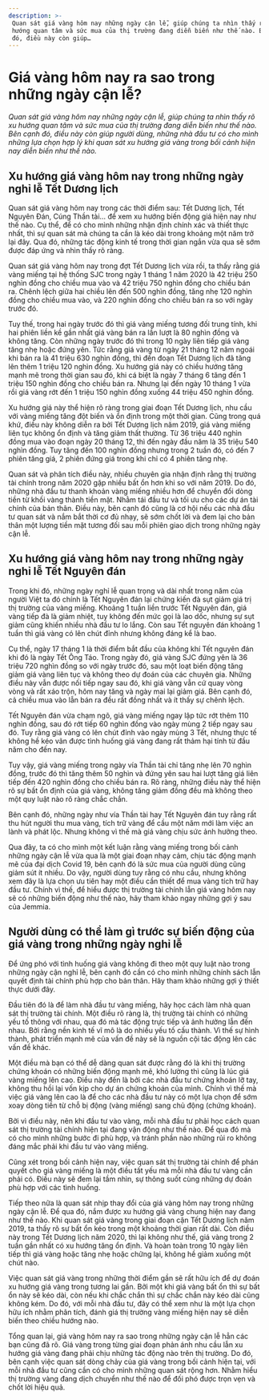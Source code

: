 ```yaml
---
description: >-
 Quan sát giá vàng hôm nay những ngày cận lễ, giúp chúng ta nhìn thấy rõ xu
 hướng quan tâm và sức mua của thị trường đang diễn biến như thế nào. Bên cạnh
 đó, điều này còn giúp…
---
```


# Giá vàng hôm nay ra sao trong những ngày cận lễ?

_Quan sát giá vàng hôm nay những ngày cận lễ, giúp chúng ta nhìn thấy rõ xu hướng quan tâm và sức mua của thị trường đang diễn biến như thế nào. Bên cạnh đó, điều này còn giúp người dùng, những nhà đầu tư có cho mình những lựa chọn hợp lý khi quan sát xu hướng giá vàng trong bối cảnh hiện nay diễn biến như thế nào._

## Xu hướng giá vàng hôm nay trong những ngày nghỉ lễ Tết Dương lịch

Quan sát giá vàng hôm nay trong các thời điểm sau: Tết Dương lịch, Tết Nguyên Đán, Cúng Thần tài… để xem xu hướng biến động giá hiện nay như thế nào. Cụ thể, để có cho mình những nhận định chính xác và thiết thực nhất, thì sự quan sát mà chúng ta cần là kéo dài trong khoảng một năm trở lại đây. Qua đó, những tác động kinh tế trong thời gian ngắn vừa qua sẽ sớm được đáp ứng và nhìn thấy rõ ràng.

Quan sát giá vàng hôm nay trong đợt Tết Dương lịch vừa rồi, ta thấy rằng giá vàng miếng tại hệ thống SJC trong ngày 1 tháng 1 năm 2020 là 42 triệu 250 nghìn đồng cho chiều mua vào và 42 triệu 750 nghìn đồng cho chiều bán ra. Chênh lệch giữa hai chiều lên đến 500 nghìn đồng, tăng nhẹ 120 nghìn đồng cho chiều mua vào, và 220 nghìn đồng cho chiều bán ra so với ngày trước đó.

Tuy thế, trong hai ngày trước đó thì giá vàng miếng tương đối trung tính, khi hai phiên liền kề gần nhất giá vàng bán ra lần lượt là 80 nghìn đồng và không tăng. Còn những ngày trước đó thì trong 10 ngày liên tiếp giá vàng tăng nhẹ hoặc đứng yên. Tức rằng giá vàng từ ngày 21 tháng 12 năm ngoái khi bán ra là 41 triệu 630 nghìn đồng, thì đến đoạn Tết Dương lịch đã tăng lên thêm 1 triệu 120 nghìn đồng. Xu hướng giá này có chiều hướng tăng mạnh mẽ trong thời gian sau đó, khi cá biệt là ngày 7 tháng 6 tăng đến 1 triệu 150 nghìn đồng cho chiều bán ra. Nhưng lại đến ngày 10 tháng 1 vừa rồi giá vàng rớt đến 1 triệu 150 nghìn đồng xuống 44 triệu 450 nghìn đồng.

Xu hướng giá này thể hiện rõ ràng trong giai đoạn Tết Dương lịch, nhu cầu với vàng miếng tăng đột biến và ổn định trong một thời gian. Cũng trong quá khứ, điều này không diễn ra bởi Tết Dương lịch năm 2019, giá vàng miếng liên tục không ổn định và tăng giảm thất thường. Từ 36 triệu 440 nghìn đồng mua vào đoạn ngày 20 tháng 12, thì đến ngày đầu năm là 35 triệu 540 nghìn đồng. Tuy tăng đến 100 nghìn đồng nhưng trong 2 tuần đó, có đến 7 phiên tăng giá, 2 phiên đứng giá trong khi chỉ có 4 phiên tăng nhẹ.

Quan sát và phân tích điều này, nhiều chuyên gia nhận định rằng thị trường tài chính trong năm 2020 gặp nhiều bất ổn hơn khi so với năm 2019. Do đó, những nhà đầu tư thanh khoản vàng miếng nhiều hơn để chuyển đổi dòng tiền từ khối vàng thành tiền mặt. Nhằm tái đầu tư và tối ưu cho các dự án tài chính của bản thân. Điều này, bên cạnh đó cũng là cơ hội nếu các nhà đầu tư quan sát và nắm bắt thời cơ đủ nhạy, sẽ sớm chốt lời và đem lại cho bản thân một lượng tiền mặt tương đối sau mỗi phiên giao dịch trong những ngày cận lễ.

## Xu hướng giá vàng hôm nay trong những ngày nghỉ lễ Tết Nguyên đán

Trong khi đó, những ngày nghỉ lễ quan trọng và dài nhất trong năm của người Việt ta đó chính là Tết Nguyên đán lại chứng kiến đà sụt giảm giá trị thị trường của vàng miếng. Khoảng 1 tuần liền trước Tết Nguyên đán, giá vàng tiếp đà là giảm nhiệt, tuy không đến mức gọi là lao dốc, nhưng sự sụt giảm cũng khiến nhiều nhà đầu tư lo lắng. Còn sau Tết nguyên đán khoảng 1 tuần thì giá vàng có lên chút đỉnh nhưng không đáng kể là bao.

Cụ thể, ngày 17 tháng 1 là thời điểm bắt đầu của không khí Tết nguyên đán khi đó là ngày Tết Ông Táo. Trong ngày đó, giá vàng SJC đứng yên là 36 triệu 720 nghìn đồng so với ngày trước đó, sau một loạt biến động tăng giảm giá vàng liên tục và không theo dự đoán của các chuyên gia. Những điều này vẫn được nối tiếp ngay sau đó, khi giá vàng vẫn cứ quay vòng vòng và rất xáo trộn, hôm nay tăng và ngày mai lại giảm giá. Bên cạnh đó, cả chiều mua vào lẫn bán ra đều rất đồng nhất và ít thấy sự chênh lệch.

Tết Nguyên đán vừa chạm ngõ, giá vàng miếng ngay lập tức rớt thêm 110 nghìn đồng, sau đó rớt tiếp 60 nghìn đồng vào ngày mùng 2 tiếp ngay sau đó. Tuy rằng giá vàng có lên chút đỉnh vào ngày mùng 3 Tết, nhưng thực tế không hề kéo vãn được tình huống giá vàng đang rất thảm hại tính từ đầu năm cho đến nay.

Tuy vậy, giá vàng miếng trong ngày vía Thần tài chỉ tăng nhẹ lên 70 nghìn đồng, trước đó thì tăng thêm 50 nghìn và đứng yên sau hai lượt tăng giá liên tiếp đến 420 nghìn đồng cho chiều bán ra. Rõ ràng, những điều này thể hiện rõ sự bất ổn định của giá vàng, không tăng giảm đồng đều mà không theo một quy luật nào rõ ràng chắc chắn.

Bên cạnh đó, những ngày như vía Thần tài hay Tết Nguyên đán tuy rằng rất thu hút người thu mua vàng, tích trữ vàng để cầu một năm mới làm việc an lành và phát lộc. Nhưng không vì thế mà giá vàng chịu sức ảnh hưởng theo.

Qua đây, ta có cho mình một kết luận rằng vàng miếng trong bối cảnh những ngày cận lễ vừa qua là một giai đoạn nhạy cảm, chịu tác động mạnh mẽ của đại dịch Covid 19, bên cạnh đó là sức mua của người dùng cũng giảm sút ít nhiều. Do vậy, người dùng tuy rằng có nhu cầu, nhưng không xem đây là lựa chọn ưu tiên hay một điều cần thiết để mua vàng tích trữ hay đầu tư. Chính vì thế, để hiểu được thị trường tài chính lẫn giá vàng hôm nay sẽ có những biến động như thế nào, hãy tham khảo ngay những gợi ý sau của Jemmia.

## Người dùng có thể làm gì trước sự biến động của giá vàng trong những ngày nghỉ lễ

Để ứng phó với tình huống giá vàng không đi theo một quy luật nào trong những ngày cận nghỉ lễ, bên cạnh đó cần có cho mình những chính sách lẫn quyết định tài chính phù hợp cho bản thân. Hãy tham khảo những gợi ý thiết thực dưới đây.

Đầu tiên đó là để làm nhà đầu tư vàng miếng, hãy học cách làm nhà quan sát thị trường tài chính. Một điều rõ ràng là, thị trường tài chính có những yếu tố thông với nhau, qua đó mà tác động trực tiếp và ảnh hưởng lẫn đến nhau. Bởi rằng nền kinh tế vĩ mô là do nhiều yếu tố cấu thành. Vì thế sự hình thành, phát triển mạnh mẽ của vấn đề này sẽ là nguồn cội tác động lên các vấn đề khác.

Một điều mà bạn có thể dễ dàng quan sát được rằng đó là khi thị trường chứng khoán có những biến động mạnh mẽ, khó lường thì cũng là lúc giá vàng miếng lên cao. Điều này đến là bởi các nhà đầu tư chứng khoán lỡ tay, không thu hồi lại vốn kịp cho dự án chứng khoán của mình. Chính vì thế mà việc giá vàng lên cao là để cho các nhà đầu tư này có một lựa chọn để sớm xoay dòng tiền từ chỗ bị động (vàng miếng) sang chủ động (chứng khoán).

Bởi vì điều này, nên khi đầu tư vào vàng, mỗi nhà đầu tư phải học cách quan sát thị trường tài chính hiện tại đang vận động như thế nào. Để qua đó mà có cho mình những bước đi phù hợp, và tránh phần nào những rủi ro không đáng mắc phải khi đầu tư vào vàng miếng.

Cũng xét trong bối cảnh hiện nay, việc quan sát thị trường tài chính để phán quyết cho giá vàng miếng là một điều tất yếu mà mỗi nhà đầu tư vàng cần phải có. Điều này sẽ đem lại tầm nhìn, sự thông suốt cùng những dự đoán phù hợp với các tình huống.

Tiếp theo nữa là quan sát nhịp thay đổi của giá vàng hôm nay trong những ngày cận lễ. Để qua đó, nắm được xu hướng giá vàng chung hiện nay đang như thế nào. Khi quan sát giá vàng trong giai đoạn cận Tết Dương lịch năm 2019, ta thấy rõ sự bất ổn kéo trong một khoảng thời gian rất dài. Còn điều này trong Tết Dương lịch năm 2020, thì lại không như thế, giá vàng trong 2 tuần gần nhất có xu hướng tăng ổn định. Và hoàn toàn trong 10 ngày liên tiếp thì giá vàng hoặc tăng nhẹ hoặc chững lại, không hề giảm xuống một chút nào.

Việc quan sát giá vàng trong những thời điểm gần sẽ rất hữu ích để dự đoán xu hướng giá vàng trong tương lai gần. Bởi một khi giá vàng bất ổn thì sự bất ổn này sẽ kéo dài, còn nếu khi chắc chắn thì sự chắc chắn này kéo dài cũng không kém. Do đó, với mỗi nhà đầu tư, đây có thể xem như là một lựa chọn hữu ích nhằm phân tích, đánh giá thị trường vàng miếng hiện nay sẽ diễn biến theo chiều hướng nào.

Tổng quan lại, giá vàng hôm nay ra sao trong những ngày cận lễ hẳn các bạn cũng đã rõ. Giá vàng trong từng giai đoạn phản ánh nhu cầu lẫn xu hướng giá vàng đang phải chịu những tác động nào trên thị trường. Do đó, bên cạnh việc quan sát dòng chảy của giá vàng trong bối cảnh hiện tại, với mỗi nhà đầu tư cũng cần có cho mình những quan sát rộng hơn. Nhằm hiểu thị trường vàng đang dịch chuyển như thế nào để đối phó được trọn vẹn và chốt lời hiệu quả.
